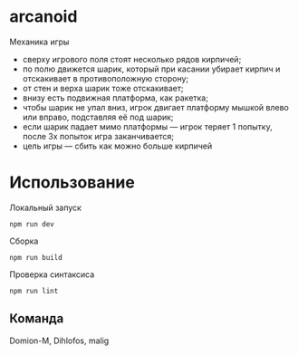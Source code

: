 # arcanoid

<summary>Механика игры</summary>

- сверху игрового поля стоят несколько рядов кирпичей;
- по полю движется шарик, который при касании убирает кирпич и отскакивает в противоположную сторону;
- от стен и верха шарик тоже отскакивает;
- внизу есть подвижная платформа, как ракетка;
- чтобы шарик не упал вниз, игрок двигает платформу мышкой влево или вправо, подставляя её под шарик;
- если шарик падает мимо платформы — игрок теряет 1 попытку, после 3х попыток игра заканчивается;
- цель игры — сбить как можно больше кирпичей

# Использование
Локальный запуск
```shell script
npm run dev
```

Сборка
```shell script
npm run build
```

Проверка синтаксиса
```shell script
npm run lint
```

## Команда

Domion-M, Dihlofos, malig
